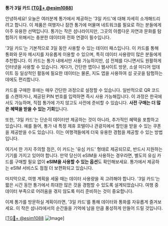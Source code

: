 **통가 3일 카드 [[TG💪+ @esim1088](https://t.me/s/esim1088)]**

안녕하세요! 오늘은 여러분께 통가에서 제공하는 '3일 카드'에 대해 자세히 소개해드리려고 합니다. 이 제품은 여행자나 잠깐 통가에 머물며 네트워크를 필요로 하는 분들에게 아주 유용한 선택입니다. 통가는 작은 섬나라이지만, 그곳의 아름다운 자연과 문화를 탐험하기 위해서는 충분한 데이터와 전화 연결이 필수입니다.

'3일 카드'는 기본적으로 3일 동안 사용할 수 있는 데이터 패스입니다. 이 카드를 통해 통화와 문자 메시지를 자유롭게 이용할 수 있으며, 특히 데이터 사용량이 많은 분들에게 추천합니다. 이 카드는 통가 내에서만 사용 가능하지만, 섬 전체를 다니면서도 원활하게 인터넷을 사용할 수 있습니다. 게다가, 간단한 앱이나 웹사이트 방문, 소셜 미디어 업데이트 등 일상적인 활동에 필요한 데이터는 물론, 지도 앱을 사용하여 섬 곳곳을 탐험하는 데에도 편리합니다.

카드를 구매한 후에는 매우 간단한 과정으로 설정할 수 있습니다. 일반적으로 QR 코드를 스캔하거나, 제공된 PIN 번호를 입력하면 즉시 사용 가능해집니다. 이 과정은 한국에서도 가능하며, 직접 통가에 가지 않고도 사전에 준비할 수 있습니다. **사전 구매는 더 많은 혜택을 받을 수 있는 기회**입니다.

또한, '3일 카드'는 단순히 데이터만 제공하는 것이 아니라, 추가적인 혜택을 포함하고 있습니다. 예를 들어, 통가 내 특정 제휴 호텔이나 관광지에서 할인을 받을 수 있는 쿠폰을 제공받을 수도 있습니다. 이는 여행객들에게 더욱 유용한 경험을 제공할 수 있는 방법입니다.

여기서 한 가지 주의할 점은, 이 카드는 '유심 카드' 형태로 제공되므로, 반드시 지원하는 기기를 가지고 있어야 합니다. 만약 당신이 eSIM을 사용하는 경우라면, 별도의 유심 카드를 구매할 필요 없이 **eSIM을 사용할 수 있는 옵션**도 확인해보세요. 통가에서 제공하는 eSIM 서비스도 점점 더 보편화되고 있습니다.

마지막으로, 여행 계획을 세울 때는 데이터 사용량을 꼭 고려해야 합니다. '3일 카드'는 짧은 시간 동안 통가에서 최대한 많은 것을 경험할 수 있도록 설계되었습니다. 여행 중 데이터 부족으로 어려움을 겪지 않도록 미리 준비하는 것이 중요합니다.

이제 통가를 방문하실 계획이라면, '3일 카드'를 통해 데이터와 통화를 자유롭게 즐겨보세요. 이 작은 섬나라에서의 순간들을 기억에 남을 만큼 풍성하게 만들어 드릴 것입니다.

[[TG💪+ @esim1088](https://t.me/s/esim1088) ![Image](https://i.postimg.cc/Y0z9fWf4/image.png)]